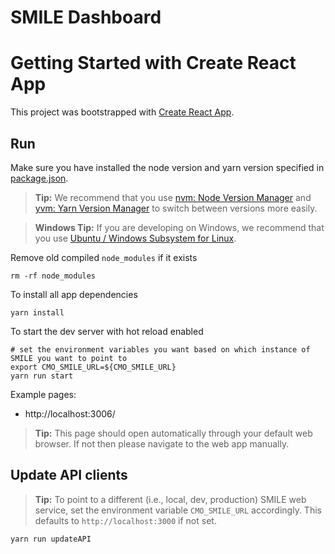 # SMILE Dashboard

# Getting Started with Create React App

This project was bootstrapped with [Create React App](https://github.com/facebook/create-react-app).

## Run

Make sure you have installed the node version and yarn version specified in
[package.json](https://github.com/mskcc/smile-dashboard/blob/master/package.json).

> **Tip:** We recommend that you use [nvm: Node Version Manager](https://github.com/nvm-sh/nvm) and [yvm: Yarn Version Manager](https://yvm.js.org/docs/overview) to switch between versions more easily.

> **Windows Tip:** If you are developing on Windows, we recommend that you use [Ubuntu / Windows Subsystem for Linux](https://docs.microsoft.com/en-us/windows/wsl/install-win10).

Remove old compiled `node_modules` if it exists

```
rm -rf node_modules
```

To install all app dependencies

```
yarn install
```

To start the dev server with hot reload enabled

```
# set the environment variables you want based on which instance of SMILE you want to point to
export CMO_SMILE_URL=${CMO_SMILE_URL}
yarn run start
```

Example pages:

- http://localhost:3006/

> **Tip:** This page should open automatically through your default web browser. If not then please navigate to the web app manually.

## Update API clients

> **Tip:** To point to a different (i.e., local, dev, production) SMILE web service, set the environment variable `CMO_SMILE_URL` accordingly. This defaults to `http://localhost:3000` if not set.

```
yarn run updateAPI
```
